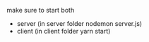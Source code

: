 make sure to start both 
* server (in server folder nodemon server.js)
* client (in client folder yarn start)